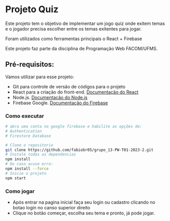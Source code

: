 # Projeto Quiz

Este projeto tem o objetivo de implementar um jogo quiz onde exitem temas e o jogador precisa escolher entre os temas exitentes para jogar.

Foram utilizados como ferramentas principais o React + Firebase

Este projeto faz parte da disciplina de Programação Web FACOM/UFMS.

## Pré-requisitos:

Vamos utilizar para esse projeto:

- Git para controle de versão de códigos para o projeto
- React para a criação do front-end. [Documentação do React](https://react.dev/)
- Node.js. [Documentação do Node.js](https://nodejs.org/en)
- Firebase Google. [Documentação do Firebase](https://firebase.google.com/?hl=pt-br)

### Como executar

```bash
# abra uma conta no google firebase e habilite as opções de:
# Authentication
# Firestore Database

# Clone o repositorio
git clone https://github.com/fabiobr05/grupo_13-PW-T01-2023-2.git
# Instale todas as dependencias
npm install 
# Ou caso acuse erro:
npm install --force
# Inicie o projeto
npm start
```

### Como jogar

- Após entrar na pagina inicial faça seu login ou cadastro clicando no botao login no canso superior direito
- Clique no botão começar, escolha seu tema e pronto, já pode jogar.
